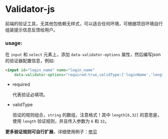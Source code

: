 # Validator-js

前端的验证工具，无其他包依赖无样式，可以适合任何环境，可根据项目环境自行组装提示信息反馈给用户。

### usage:

在 `input` 和 `select` 元素上，添加 `data-validator-options` 属性，然后编写json的验证器配置信息，例如:

```html
<input id="login_name" name="login_name"
    data-validator-options="required:true,validType:['loginName','length[6,32]']" >
```

* required

    代表验证必填项。

* validType

    验证的规则组合，`string` 的数组，注意格式！其中 `length[6,32]` 的意思是，使用 `length` 验证规则，并且传入参数为 `6` 和 `32`。

**更多验证规则可自行扩展**，详细使用例子：[参见](src/html/demo.html)



